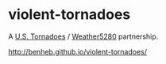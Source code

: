 violent-tornadoes
=================

A [U.S. Tornadoes](http://benheb.github.io/violent-tornadoes/) / [Weather5280](http://www.weather5280.com) partnership. 

http://benheb.github.io/violent-tornadoes/

